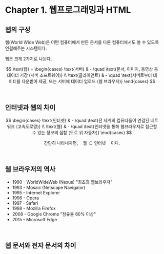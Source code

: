 # Chapter 1. 웹프로그래밍과 HTML

## 웹의 구성
웹(World Wide Web)은 어떤 컴퓨터에서 만든 문서를 다른 컴퓨터에서도 볼 수 있도록 연결해주는 시스템이다.

웹은 크게 2가지로 나뉜다.

$$
\text{웹} = 
\begin{cases}
\text{서버} & - \quad \text{문서, 이미지, 동영상 등 데이터 저장 (서버 소프트웨어)} \\
\text{클라이언트} & - \quad \text{서버로부터 데이터를 다운받아 제공, 또는 서버에 데이터 업로드 (웹 브라우저)} 
\end{cases}
$$

<br>

## 인터넷과 웹의 차이

$$
\begin{cases}
\text{인터넷} & - \quad \text{전 세계의 컴퓨터들이 연결된 네트워크 (고속도로망)} \\
\text{웹} & - \quad \text{인터넷을 통해 웹브라우저로 접근할 수 있는 정보의 집합 (도로 위 자동차)} 
\end{cases}
$$

$$\text{간단히 나타내자면,} \quad \text{웹} \subset \text{인터넷}\quad \text{이다.}$$

<br>

## 웹 브라우저의 역사
- 1990 - WorldWideWeb (Nexus)  "최초의 웹브라우저"
- 1993 - Mosaic (Netscape Navigator)
- 1995 - Internet Explorer
- 1996 - Opera
- 1997 - Safari
- 1998 - Mozilla Firefox
- 2008 - Google Chrome  "점유율 60% 이상"
- 2015 - Microsoft Edge

<br>

## 웹 문서와 전자 문서의 차이
